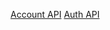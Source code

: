 


[Account API](https://bitbucket.org/joow/joowback/src/dd0620889e3da118aed5a88b0948e4f658b76eb8/doc/account.md?at=master)
[Auth API](https://bitbucket.org/joow/joowback/src/29ca8b4b5d5822baf2d70dd06beea617b79aa6b6/doc/auth.md?at=master)